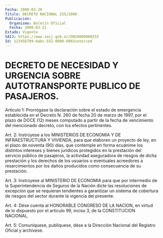 ```yaml
---
Fecha: 2000-03-20
Título: DECRETO NACIONAL 255/2000
Publicación:
  Organismo: Boletín Oficial
  Fecha: 2000-03-21
Estado: Vigente
SAIJ: https://www.saij.gob.ar/DN20000000255
Id: 123456789-0abc-552-0000-0002soterced
---
```

# DECRETO DE NECESIDAD Y URGENCIA SOBRE AUTOTRANSPORTE PUBLICO DE PASAJEROS.

<a id="1"></a>
Artículo  1:  Prorrógase   la  declaración  sobre  el  estado  de emergencia establecida en el Decreto N. 260 de fecha 20 de marzo de 1997, por el plazo de DOCE (12)  meses  computado  a  partir  de la fecha  de  vencimiento  del  mencionado  decreto,  con  los efectos pertinentes.

<a id="2"></a>
Art. 2: Instrúyese a los MINISTERIOS DE ECONOMIA Y DE INFRAESTRUCTURA Y VIVIENDA, para que elaboren un proyecto  de ley, en  el  plazo de noventa (90) días, que contemple en forma ecuánime los distintos  intereses  y  bienes  jurídicos  protegidos  en  la prestación del servicio público de pasajeros, la actividad aseguradora de riesgos de dicha prestación y los derechos de los usuarios o eventuales  acreedores a resarcimientos por los daños producidos como consecuencia de su prestación.

<a id="3"></a>
Art.  3: Instrúyese  al  MINISTERIO  DE  ECONOMIA  para  que  por intermedio de la Superintendencia de Seguros de la Nación dicte las resoluciones  de excepción que se requieran tendientes a garantizar un sistema de cobertura  de  riesgos del sector durante la vigencia del presente.

<a id="4"></a>
Art. 4: Dése cuenta al HONORABLE CONGRESO DE LA NACION, en virtud de lo dispuesto por el artículo  99, inciso 3, de la CONSTITUCION NACIONAL.

<a id="5"></a>
Art. 5: Comuníquese, publíquese, dése  a la Dirección Nacional del Registro Oficial y archívese.